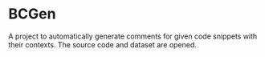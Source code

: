 # BCGen
A project to automatically generate comments for given code snippets with their contexts. The source code and dataset are opened.
